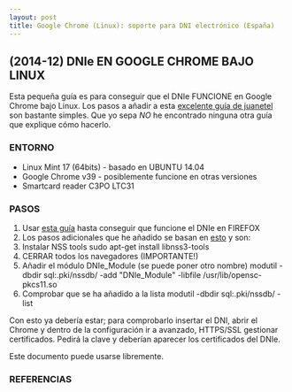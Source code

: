 ```yaml
---
layout: post
title: Google Chrome (Linux): soporte para DNI electrónico (España) 
---
```


## (2014-12) DNIe EN GOOGLE CHROME BAJO LINUX

Esta pequeña guía es para conseguir que el DNIe FUNCIONE en Google Chrome bajo Linux.
Los pasos a añadir a esta [excelente guía de juanetel][1] son bastante simples.
Que yo sepa *NO* he encontrado ninguna otra guía que explique cómo hacerlo.

### ENTORNO
* Linux Mint 17 (64bits) - basado en UBUNTU 14.04
* Google Chrome v39 - posiblemente funcione en otras versiones
* Smartcard reader C3PO LTC31

### PASOS
1. Usar [esta guía][1] hasta conseguir que funcione el DNIe en FIREFOX
2. Los pasos adicionales que he añadido se basan en [esto][2] y son:
  1. Instalar NSS tools
        sudo apt-get install libnss3-tools
  2. CERRAR todos los navegadores (IMPORTANTE!)
  3. Añadir el módulo DNIe_Module (se puede poner otro nombre)
        modutil -dbdir sql:.pki/nssdb/ -add "DNIe_Module" -libfile /usr/lib/opensc-pkcs11.so
  4. Comprobar que se ha añadido a la lista
        modutil -dbdir sql:.pki/nssdb/ -list

Con esto ya debería estar; para comprobarlo insertar el DNI, abrir el Chrome y
dentro de la configuración ir a avanzado, HTTPS/SSL gestionar certificados.
Pedirá la clave y deberían aparecer los certificados del DNIe.

Este documento puede usarse libremente.

### REFERENCIAS
[1]: http://www.ubuntu-guia.com/2014/04/instalar-dni-electronico-en-ubuntu.html#
[2]: https://help.ubuntu.com/community/CommonAccessCard#Google_Chrome.2BAC8-Chromium_Setup
